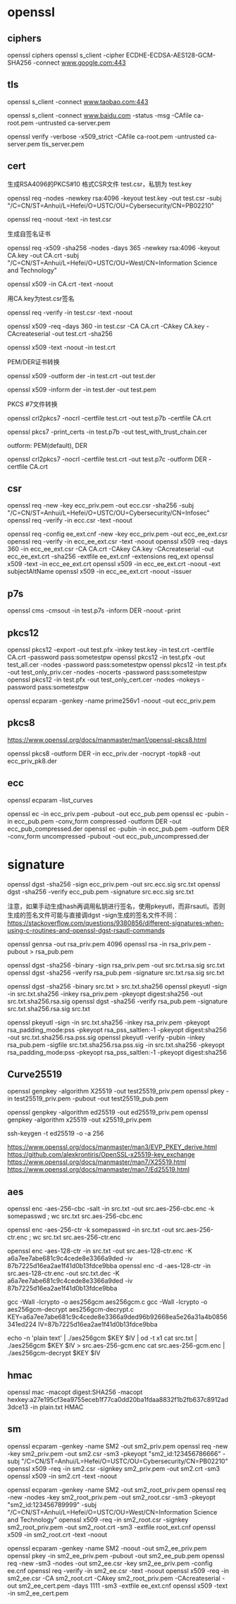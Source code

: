 # openssl 

## ciphers
openssl ciphers
openssl s_client -cipher ECDHE-ECDSA-AES128-GCM-SHA256 -connect www.google.com:443


## tls

openssl s_client -connect www.taobao.com:443

openssl s_client -connect www.baidu.com -status -msg -CAfile ca-root.pem -untrusted ca-server.pem 
 
openssl verify -verbose -x509_strict -CAfile ca-root.pem -untrusted ca-server.pem tls_server.pem


## cert

生成RSA4096的PKCS#10 格式CSR文件 test.csr，私钥为 test.key

openssl req -nodes -newkey rsa:4096 -keyout test.key -out test.csr -subj "/C=CN/ST=Anhui/L=Hefei/O=USTC/OU=Cybersecurity/CN=PB02210"

openssl req -noout -text -in test.csr

生成自签名证书

openssl req -x509 -sha256 -nodes -days 365 -newkey rsa:4096 -keyout CA.key -out CA.crt  -subj "/C=CN/ST=Anhui/L=Hefei/O=USTC/OU=West/CN=Information Science and Technology"

openssl x509 -in CA.crt -text -noout

用CA.key为test.csr签名

openssl req -verify -in test.csr -text -noout

openssl x509 -req -days 360 -in test.csr -CA CA.crt -CAkey CA.key -CAcreateserial -out test.crt -sha256

openssl x509 -text -noout -in test.crt

PEM/DER证书转换

openssl x509 -outform der -in test.crt -out test.der

openssl x509 -inform der -in test.der -out test.pem

PKCS #7文件转换

openssl crl2pkcs7 -nocrl -certfile test.crt -out test.p7b -certfile CA.crt

openssl pkcs7 -print_certs -in test.p7b -out test_with_trust_chain.cer

outform: PEM(default), DER

openssl crl2pkcs7 -nocrl -certfile test.crt -out test.p7c -outform DER -certfile CA.crt

## csr

openssl req -new -key ecc_priv.pem -out ecc.csr -sha256 -subj "/C=CN/ST=Anhui/L=Hefei/O=USTC/OU=Cybersecurity/CN=Infosec"
openssl req -verify -in ecc.csr -text -noout

openssl req -config ee_ext.cnf -new -key ecc_priv.pem -out ecc_ee_ext.csr
openssl req -verify -in ecc_ee_ext.csr -text -noout
openssl x509 -req -days 360 -in ecc_ee_ext.csr -CA CA.crt -CAkey CA.key -CAcreateserial -out ecc_ee_ext.crt -sha256 -extfile ee_ext.cnf -extensions req_ext
openssl x509 -text -in ecc_ee_ext.crt
openssl x509 -in ecc_ee_ext.crt -noout -ext subjectAltName
openssl x509 -in ecc_ee_ext.crt -noout -issuer


## p7s

openssl cms -cmsout -in test.p7s -inform DER -noout -print

## pkcs12

openssl pkcs12 -export -out test.pfx -inkey test.key -in test.crt -certfile CA.crt -password pass:sometestpw
openssl pkcs12 -in test.pfx -out test_all.cer -nodes -password pass:sometestpw
openssl pkcs12 -in test.pfx -out test_only_priv.cer -nodes -nocerts -password pass:sometestpw
openssl pkcs12 -in test.pfx -out test_only_cert.cer -nodes -nokeys -password pass:sometestpw


openssl ecparam -genkey -name prime256v1 -noout -out ecc_priv.pem

## pkcs8

https://www.openssl.org/docs/manmaster/man1/openssl-pkcs8.html

openssl pkcs8 -outform DER -in ecc_priv.der -nocrypt -topk8 -out ecc_priv_pk8.der

## ecc 

openssl ecparam -list_curves

openssl ec -in ecc_priv.pem -pubout -out ecc_pub.pem
openssl ec -pubin -in ecc_pub.pem -conv_form compressed -outform DER -out ecc_pub_compressed.der
openssl ec -pubin -in ecc_pub.pem -outform DER -conv_form uncompressed -pubout -out ecc_pub_uncompressed.der


# signature 

openssl dgst -sha256 -sign ecc_priv.pem -out src.ecc.sig src.txt
openssl dgst -sha256 -verify ecc_pub.pem -signature src.ecc.sig src.txt

注意，如果手动生成hash再调用私钥进行签名，使用pkeyutl，而非rsautl。否则生成的签名文件可能与直接调dgst -sign生成的签名文件不同：https://stackoverflow.com/questions/9380856/different-signatures-when-using-c-routines-and-openssl-dgst-rsautl-commands

openssl genrsa -out rsa_priv.pem 4096
openssl rsa -in rsa_priv.pem -pubout > rsa_pub.pem

openssl dgst -sha256 -binary -sign rsa_priv.pem -out src.txt.rsa.sig src.txt
openssl dgst -sha256 -verify rsa_pub.pem -signature src.txt.rsa.sig src.txt

openssl dgst -sha256 -binary src.txt > src.txt.sha256
openssl pkeyutl -sign -in src.txt.sha256 -inkey rsa_priv.pem -pkeyopt digest:sha256 -out src.txt.sha256.rsa.sig
openssl dgst -sha256 -verify rsa_pub.pem -signature src.txt.sha256.rsa.sig src.txt

openssl pkeyutl -sign -in src.txt.sha256 -inkey rsa_priv.pem -pkeyopt rsa_padding_mode:pss -pkeyopt rsa_pss_saltlen:-1 -pkeyopt digest:sha256 -out src.txt.sha256.rsa.pss.sig
openssl pkeyutl -verify -pubin -inkey rsa_pub.pem -sigfile src.txt.sha256.rsa.pss.sig -in src.txt.sha256 -pkeyopt rsa_padding_mode:pss -pkeyopt rsa_pss_saltlen:-1 -pkeyopt digest:sha256

## Curve25519

openssl genpkey -algorithm X25519 -out test25519_priv.pem
openssl pkey -in test25519_priv.pem -pubout -out test25519_pub.pem

openssl genpkey -algorithm ed25519  -out ed25519_priv.pem
openssl genpkey -algorithm x25519  -out x25519_priv.pem

ssh-keygen -t ed25519 -o -a 256

 https://www.openssl.org/docs/manmaster/man3/EVP_PKEY_derive.html
 https://github.com/alexkrontiris/OpenSSL-x25519-key_exchange
 https://www.openssl.org/docs/manmaster/man7/X25519.html
 https://www.openssl.org/docs/manmaster/man7/Ed25519.html

## aes

openssl enc -aes-256-cbc -salt -in src.txt -out src.aes-256-cbc.enc -k somepasswd ; wc src.txt src.aes-256-cbc.enc

openssl enc -aes-256-ctr -k somepasswd -in src.txt -out src.aes-256-ctr.enc ; wc src.txt src.aes-256-ctr.enc

openssl enc -aes-128-ctr -in src.txt -out src.aes-128-ctr.enc -K a6a7ee7abe681c9c4cede8e3366a9ded -iv 87b7225d16ea2ae1f41d0b13fdce9bba
openssl enc -d -aes-128-ctr -in src.aes-128-ctr.enc -out src.txt.dec -K a6a7ee7abe681c9c4cede8e3366a9ded -iv 87b7225d16ea2ae1f41d0b13fdce9bba

gcc -Wall -lcrypto -o aes256gcm aes256gcm.c
gcc -Wall -lcrypto -o aes256gcm-decrypt aes256gcm-decrypt.c
KEY=a6a7ee7abe681c9c4cede8e3366a9ded96b92668ea5e26a31a4b0856341ed224
IV=87b7225d16ea2ae1f41d0b13fdce9bba

echo -n 'plain text' | ./aes256gcm $KEY $IV | od -t x1
cat src.txt | ./aes256gcm $KEY $IV > src.aes-256-gcm.enc
cat src.aes-256-gcm.enc | ./aes256gcm-decrypt $KEY $IV

## hmac

openssl mac -macopt digest:SHA256 -macopt hexkey:a27e195cf3ea9755eceb1f77ca0dd20ba1fdaa8832f1b2fb637c8912ad3dce13 -in plain.txt HMAC

## sm

openssl ecparam -genkey -name SM2 -out sm2_priv.pem
openssl req -new -key sm2_priv.pem -out sm2.csr -sm3 -pkeyopt "sm2_id:123456786666" -subj "/C=CN/ST=Anhui/L=Hefei/O=USTC/OU=Cybersecurity/CN=PB02210"
openssl x509 -req -in sm2.csr -signkey sm2_priv.pem -out sm2.crt -sm3
openssl x509 -in sm2.crt -text -noout

openssl ecparam -genkey -name SM2 -out sm2_root_priv.pem
openssl req -new -nodes -key sm2_root_priv.pem -out sm2_root.csr -sm3 -pkeyopt "sm2_id:123456789999" -subj "/C=CN/ST=Anhui/L=Hefei/O=USTC/OU=West/CN=Information Science and Technology"
openssl x509 -req -in sm2_root.csr -signkey sm2_root_priv.pem -out sm2_root.crt -sm3 -extfile root_ext.cnf
openssl x509 -in sm2_root.crt -text -noout

openssl ecparam -genkey -name SM2 -noout -out sm2_ee_priv.pem
openssl pkey -in sm2_ee_priv.pem -pubout -out sm2_ee_pub.pem
openssl req -new -sm3 -nodes -out sm2_ee.csr -key sm2_ee_priv.pem -config ee.cnf
openssl req -verify -in sm2_ee.csr -text -noout
openssl x509 -req -in sm2_ee.csr -CA sm2_root.crt -CAkey sm2_root_priv.pem -CAcreateserial -out sm2_ee_cert.pem -days 1111 -sm3 -extfile ee_ext.cnf
openssl x509 -text -in sm2_ee_cert.pem
